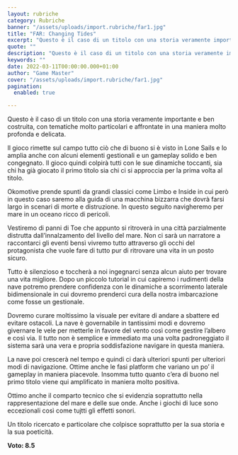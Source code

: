 ```yaml
---
layout: rubriche
category: Rubriche
banner: "/assets/uploads/import.rubriche/far1.jpg"
title: "FAR: Changing Tides"
excerpt: "Questo è il caso di un titolo con una storia veramente importante e ben costruita, con tematiche molto particolari e affrontate in una maniera molto profonda e delicata. Il gioco rimette sul campo tutto ciò che di buono si è visto in Lone Sails e lo amplia anche con alcuni elementi gestionali e un gameplay [&hellip"
quote: ""
description: "Questo è il caso di un titolo con una storia veramente importante e ben costruita, con tematiche molto particolari e affrontate in una maniera molto profonda e delicata. Il gioco rimette sul campo tutto ciò che di buono si è visto in Lone Sails e lo amplia anche con alcuni elementi gestionali e un gameplay [&hellip"
keywords: ""
date: 2022-03-11T00:00:00.000+01:00
author: "Game Master"
cover: "/assets/uploads/import.rubriche/far1.jpg"
pagination:
  enabled: true

---
```


Questo è il caso di un titolo con una storia veramente importante e ben costruita, con tematiche molto particolari e affrontate in una maniera molto profonda e delicata.

Il gioco rimette sul campo tutto ciò che di buono si è visto in Lone Sails e lo amplia anche con alcuni elementi gestionali e un gameplay solido e ben congegnato. Il gioco quindi colpirà tutti con le sue dinamiche toccanti, sia chi ha già giocato il primo titolo sia chi ci si approccia per la prima volta al titolo.

Okomotive prende spunti da grandi classici come Limbo e Inside in cui però in questo caso saremo alla guida di una macchina bizzarra che dovrà farsi largo in scenari di morte e distruzione. In questo seguito navigheremo per mare in un oceano ricco di pericoli.

Vestiremo di panni di Toe che appunto si ritroverà in una città parzialmente distrutta dall’innalzamento del livello del mare. Non ci sarà un narratore a raccontarci gli eventi bensì vivremo tutto attraverso gli occhi del protagonista che vuole fare di tutto pur di ritrovare una vita in un posto sicuro.

Tutto è silenzioso e toccherà a noi ingegnarci senza alcun aiuto per trovare una vita migliore. Dopo un piccolo tutorial in cui capiremo i rudimenti della nave potremo prendere confidenza con le dinamiche a scorrimento laterale bidimensionale in cui dovremo prenderci cura della nostra imbarcazione come fosse un gestionale.

Dovremo curare moltissimo la visuale per evitare di andare a sbattere ed evitare ostacoli. La nave è governabile in tantissimi modi e dovremo givernare le vele per metterle in favore del vento così come gestire l’albero e così via. Il tutto non è semplice e immediato ma una volta padroneggiato il sistema sarà una vera e propria soddisfazione navigare in questa maniera.

La nave poi crescerà nel tempo e quindi ci darà ulteriori spunti per ulteriori modi di navigazione. Ottime anche le fasi platform che variano un po’ il gameplay in maniera piacevole. Insomma tutto quanto c’era di buono nel primo titolo viene qui amplificato in maniera molto positiva.

Ottimo anche il comparto tecnico che si evidenzia soprattutto nella rappresentazione del mare e delle sue onde. Anche i giochi di luce sono eccezionali così come tujtti gli effetti sonori.

Un titolo ricercato e particolare che colpisce soprattutto per la sua storia e la sua poeticità.

**Voto: 8.5**